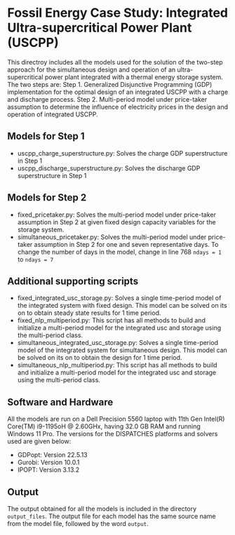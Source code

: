 # Fossil Energy Case Study: Integrated Ultra-supercritical Power Plant (USCPP)

This directroy includes all the models used for the solution of the two-step approach for the simultaneous design and operation of an ultra-supercritical power plant integrated with a thermal energy storage system. The two steps are:
Step 1. Generalized Disjunctive Programming (GDP) implementation for the optimal design of an integrated USCPP with a charge and discharge process.
Step 2. Multi-period model under price-taker assumption to determine the influence of electricity prices in the design and operation of integrated USCPP.

## Models for Step 1

- uscpp_charge_superstructure.py: Solves the charge GDP superstructure in Step 1
- uscpp_discharge_superstructure.py: Solves the discharge GDP superstructure in Step 1 

## Models for Step 2

- fixed_pricetaker.py: Solves the multi-period model under price-taker assumption in Step 2 at given fixed design capacity variables for the storage system.
- simultaneous_pricetaker.py: Solves the multi-period model under price-taker assumption in Step 2 for one and seven representative days. To change the number of days in the model, change in line 768 `ndays = 1` to `ndays = 7`

## Additional supporting scripts

- fixed_integrated_usc_storage.py: Solves a single time-period model of the integrated system with fixed design. This model can be solved on its on to obtain steady state results for 1 time period.
- fixed_nlp_multiperiod.py: This script has all methods to build and initialize a multi-period model for the integrated usc and storage using the multi-period class.
- simultaneous_integrated_usc_storage.py: Solves a single time-period model of the integrated system for simultaneous design. This model can be solved on its on to obtain the design for 1 time period.
- simultaneous_nlp_multiperiod.py: This script has all methods to build and initialize a multi-period model for the integrated usc and storage using the multi-period class.

## Software and Hardware
All the models are run on a Dell Precision 5560 laptop with 11th Gen Intel(R) Core(TM) i9-1195oH @ 2.60GHx, having 32.0 GB RAM and running Windows 11 Pro. The versions for the DISPATCHES platforms and solvers used are given below:
- GDPopt: Version 22.5.13
- Gurobi: Version 10.0.1
- IPOPT: Version 3.13.2

## Output
The output obtained for all the models is included in the directory `output_files`. The output file for each model has the same source name from the model file, followed by the word `output`.  